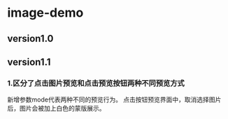 # image-demo
## version1.0

## version1.1
### 1.区分了点击图片预览和点击预览按钮两种不同预览方式
新增参数mode代表两种不同的预览行为。
点击按钮预览界面中，取消选择图片后，图片会被加上白色的蒙版展示。
